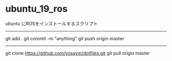 # ubuntu_19_ros
ubuntu にROSをインストールするスクリプト

-----------------------------
git add .
git commit -m "anything"
git push origin master

-------------------
git clone https://github.com/yossym/dotfiles.git
git pull origin master

